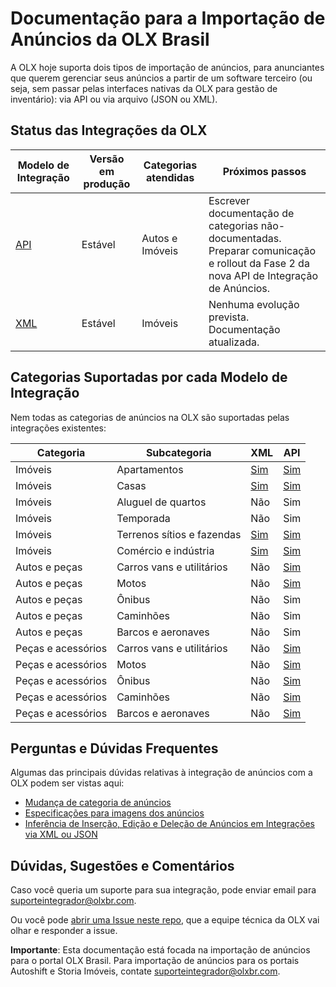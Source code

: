 # Documentação para a Importação de Anúncios da OLX Brasil

A OLX hoje suporta dois tipos de importação de anúncios, para anunciantes que querem gerenciar seus anúncios a partir de um software terceiro (ou seja, sem passar pelas interfaces nativas da OLX para gestão de inventário): via API ou via arquivo (JSON ou XML).


## Status das Integrações da OLX

| Modelo de Integração | Versão em produção | Categorias atendidas | Próximos passos |
|----------------------|----------------------------|----------------------|---------------------------------------------------------------------------------------|
| [API](api/README.md) | Estável | Autos e Imóveis | Escrever documentação de categorias não-documentadas. Preparar comunicação e rollout da Fase 2 da nova API de Integração de Anúncios. |
| [XML](xml/real_estate/README.md) | Estável | Imóveis | Nenhuma evolução prevista. Documentação atualizada.


## Categorias Suportadas por cada Modelo de Integração

Nem todas as categorias de anúncios na OLX são suportadas pelas integrações existentes:

| Categoria | Subcategoria | XML | API |
|-------------------------|-----------------------------------------|-----|-----|
| Imóveis | Apartamentos | [Sim](xml/real_estate/README.md) | [Sim](api/real_estate/README.md) |
| Imóveis | Casas | [Sim](xml/real_estate/README.md) | [Sim](api/real_estate/README.md) |
| Imóveis | Aluguel de quartos | Não | Sim  |
| Imóveis | Temporada | Não | Sim  |
| Imóveis | Terrenos sítios e fazendas | [Sim](xml/real_estate/README.md) | [Sim](api/real_estate/README.md) |
| Imóveis | Comércio e indústria | [Sim](xml/real_estate/README.md) | [Sim](api/real_estate/README.md) |
| Autos e peças | Carros vans e utilitários | Não | [Sim](api/autos/README.md) |
| Autos e peças | Motos | Não | [Sim](api/autos/README.md) |
| Autos e peças | Ônibus | Não | Sim |
| Autos e peças | Caminhões | Não | Sim |
| Autos e peças | Barcos e aeronaves | Não | Sim |
| Peças e acessórios | Carros vans e utilitários | Não | [Sim](api/autoparts/README.md) |
| Peças e acessórios | Motos | Não | [Sim](api/autoparts/README.md) |
| Peças e acessórios | Ônibus | Não | [Sim](api/autoparts/README.md) |
| Peças e acessórios | Caminhões | Não | [Sim](api/autoparts/README.md) |
| Peças e acessórios | Barcos e aeronaves| Não | [Sim](api/autoparts/README.md) |


## Perguntas e Dúvidas Frequentes

Algumas das principais dúvidas relativas à integração de anúncios com a OLX podem ser vistas aqui:

- [Mudança de categoria de anúncios](faq/category.md)
- [Especificações para imagens dos anúncios](faq/images.md)
- [Inferência de Inserção, Edição e Deleção de Anúncios em Integrações via XML ou JSON](faq/xml_json_insertion.md)


## Dúvidas, Sugestões e Comentários

Caso você queria um suporte para sua integração, pode enviar email para suporteintegrador@olxbr.com.

Ou você pode [abrir uma Issue neste repo](https://github.com/olxbr/ad_integration/issues), que a equipe técnica da OLX vai olhar e responder a issue.

**Importante**: Esta documentação está focada na importação de anúncios para o portal OLX Brasil. Para importação de anúncios para os portais Autoshift e Storia Imóveis, contate suporteintegrador@olxbr.com.
